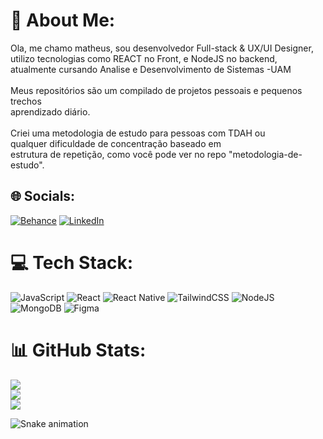 # 💫 About Me:
Ola, me chamo matheus, sou desenvolvedor Full-stack & UX/UI Designer,<br>utilizo tecnologias como REACT no Front,  e NodeJS no backend,<br>atualmente cursando Analise e Desenvolvimento de Sistemas -UAM<br><br>Meus repositórios são um compilado de projetos pessoais e pequenos trechos <br>aprendizado diário.<br><br>Criei uma metodologia de estudo para pessoas com TDAH ou<br>qualquer dificuldade de concentração  baseado  em <br>estrutura de repetição, como você pode ver no repo "metodologia-de-estudo".<br>

## 🌐 Socials:
[![Behance](https://img.shields.io/badge/Behance-1769ff?logo=behance&logoColor=white)](https://behance.net/https://www.behance.net/matheusnascime24) [![LinkedIn](https://img.shields.io/badge/LinkedIn-%230077B5.svg?logo=linkedin&logoColor=white)](https://linkedin.com/in/https://www.linkedin.com/in/matheus-nascimento-031893174/) 

# 💻 Tech Stack:
![JavaScript](https://img.shields.io/badge/javascript-%23323330.svg?style=for-the-badge&logo=javascript&logoColor=%23F7DF1E) ![React](https://img.shields.io/badge/react-%2320232a.svg?style=for-the-badge&logo=react&logoColor=%2361DAFB) ![React Native](https://img.shields.io/badge/react_native-%2320232a.svg?style=for-the-badge&logo=react&logoColor=%2361DAFB) ![TailwindCSS](https://img.shields.io/badge/tailwindcss-%2338B2AC.svg?style=for-the-badge&logo=tailwind-css&logoColor=white) ![NodeJS](https://img.shields.io/badge/node.js-6DA55F?style=for-the-badge&logo=node.js&logoColor=white) ![MongoDB](https://img.shields.io/badge/MongoDB-%234ea94b.svg?style=for-the-badge&logo=mongodb&logoColor=white) 	![Figma](https://img.shields.io/badge/figma-%23F24E1E.svg?style=for-the-badge&logo=figma&logoColor=white)
# 📊 GitHub Stats:
![](https://github-readme-stats-sigma-five.vercel.app/api?username=reactmatz&theme=gruvbox&hide_border=false&include_all_commits=true&count_private=true)<br/>
![](https://github-readme-streak-stats.herokuapp.com/?user=reactmatz&theme=gruvbox&hide_border=false)<br/>
![](https://github-readme-stats-sigma-five.vercel.app/api/top-langs/?username=reactmatz&theme=gruvbox&hide_border=false&include_all_commits=true&count_private=true&layout=compact)

<!-- Proudly created with GPRM ( https://gprm.itsvg.in ) -->

![Snake animation](https://github.com/reactmatz/reactmatz/blob/output/github-contribution-grid-snake.svg)
